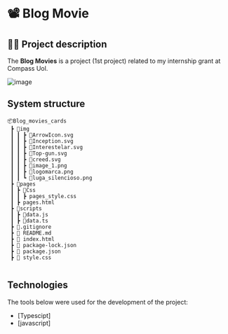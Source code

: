 # 📽️ Blog Movie
## :man_office_worker: Project description

The **Blog Movies** is a project (1st project) related to my internship grant at Compass Uol.


![image](https://github.com/eupedrorodrigues/Blog_Movie_Cards/assets/122948103/20fb6e11-299a-424c-8ad0-bbdf5dc2ea05)


## System structure

```
📦Blog_movies_cards
 ┣ 📂img                                            
 ┃ ┃ ┣ 📜ArrowIcon.svg
 ┃ ┃ ┣ 📜Inception.svg
 ┃ ┃ ┣ 📜Interestelar.svg
 ┃ ┃ ┣ 📜Top-gun.svg
 ┃ ┃ ┣ 📜creed.svg
 ┃ ┃ ┣ 📜image_1.png
 ┃ ┃ ┣ 📜logomarca.png
 ┃ ┃ ┗ 📜luga_silencioso.png
 ┣ 📂pages
 ┃ ┣ 📂Css
 ┃ ┃ ┣ pages_style.css
 ┃ ┣ pages.html
 ┣ 📂scripts
 ┃ ┣ 📜data.js
 ┃ ┣ 📜data.ts
 ┣ 📜.gitignore
 ┣ 📜 README.md
 ┣ 📜 index.html
 ┣ 📜 package-lock.json
 ┣ 📜 package.json
 ┣ 📜 style.css
 
```


## Technologies

The tools below were used for the development of the project:

* [Typescipt]
* [javascript]
